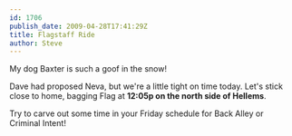 ```yaml
---
id: 1706
publish_date: 2009-04-28T17:41:29Z
title: Flagstaff Ride
author: Steve
---
```

  
My dog Baxter is such a goof in the snow!

Dave had proposed Neva, but we're a little tight on time today. Let's stick close to home, bagging Flag at **12:05p on the north side of Hellems**.

Try to carve out some time in your Friday schedule for Back Alley or Criminal Intent!